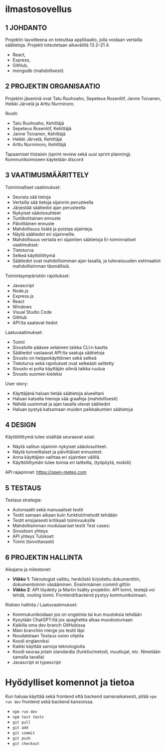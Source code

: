 # ilmastosovellus
## 1	JOHDANTO
Projektin tavoitteena on toteuttaa applikaatio, jolla voidaan vertailla säätietoja. Projekti toteutetaan aikavälillä 13.2–21.4.

-	React,
-	Express, 
-	GitHub,
-	mongodb (mahdollisesti)

## 2	PROJEKTIN ORGANISAATIO
Projektin jäseninä ovat Tatu Ruohoaho, Sepeteus Rosenlöf, Janne Toivanen, Heikki Järvelä ja Arttu Nurminoro.

Roolit:
-	Tatu Ruohoaho, Kehittäjä
-	Sepeteus Rosenlöf, Kehittäjä
-	Janne Toivanen, Kehittäjä
-	Heikki Järvelä, Kehittäjä 
-	Arttu Nurminoro, Kehittäjä

Tapaamiset tiistaisin (sprint review sekä uusi sprint planning). Kommunikoimiseen käytetään discord

## 3	VAATIMUSMÄÄRITTELY
Toiminnalliset vaatimukset:
-	Seurata sää tietoja 
-	Vertailla sää tietoja sijainnin perusteella
-	Järjestää säätiedot ajan perusteella
-	Nykyiset sääolosuhteet
-	Tuntikohtainen ennuste
-	Päivittäinen ennuste
-	Mahdollisuus lisätä ja poistaa sijainteja.
-	Näytä säätiedot eri sijainneille.
-	Mahdollisuus vertaila eri sijaintien säätietoja
Ei-toiminnaliset vaatimukset:
-	Tietoturva
-	Selkeä käyttöliittymä
-	Säätiedot ovat mahdollisimman ajan tasalla, ja tulevaisuuden estimaatiot mahdollisimman täsmällisiä. 

Toimintaympäristön rajoitukset:
-	Javascript
-	Node.js
-	Express.js
-	React
-	Windows
-	Visual Studio Code
-	GitHub
-	API:lta saatavat tiedot

Laatuvaatimukset:
-	Toimii
-	Sivustolle pääsee selaimen taikka CLI:n kautta
-	Säätiedot vastaavat API:lta saatuja säätietoja
-	Sivusto on helppokäyttöinen sekä selkeä
-	Tietoturva sekä rajoitukset ovat selkeästi selitetty
-	Sivusto ei polta käyttäjän silmiä taikka ruutua
-	Sivusto suomen kieleksi

User story:
-	Käyttäjänä haluan tietää säätietoja alueeltani
-	Haluan katsella hienoja sää graafeja (mahdollisesti)
-	Nähdä uusimmat ja ajan tasalla olevat säätiedot
-	Haluan pystyä katsomaan muiden paikkakuntien säätietoja

## 4	DESIGN
Käyttöliittymä tulee sisältää seuraavat asiat:
-	Näytä valitun sijainnin nykyiset sääolosuhteet.
-	Näytä tunneittaiset ja päivittäiset ennusteet.
-	Anna käyttäjien vaihtaa eri sijaintien välillä.
-	Käyttöliittymän tulee toimia eri laitteilla, (työpöytä, mobiili)

API rajapinnat: 
https://open-meteo.com

## 5	TESTAUS
Testaus strategia:
-	Automaatti sekä manuaaliset testit
-	Testit samaan aikaan kuin funktiot/metodit tehdään
-	Testit ensijaisesti kritikaali toimivuuksille
-	Mahdollisimman modulaariset testit
Test cases:
-	Sivustoon yhteys
-	API yhteys
Tulokset:
-	Toimii (toivottavasti)

## 6	PROJEKTIN HALLINTA
Aikajana ja milestonet:
- ***Viikko* 1**: Teknologiat valittu, henkilistö kirjoitettu dokumenttiin, dokumentoinnin väsääminen. Ensimmäinen commit gittiin
- ***Viikko* 2**: API löydetty ja Martin lisätty projektiin. API toimii, testejä voi tehdä, routing toimii. Frontend/backend pystyy kommunikoimaan.

Riskien hallinta / Laatuvaatimukset:
-	Kommukunikoidaan jos on ongelmia tai kun muutoksia tehdään 
-	Kysytään ChatGPT:ltä jos spaghettia alkaa muodostumaan
-	Kaikilla oma dev branch GitHubissa
-	Main branchiin merge jos testit läpi
-	Noudatetaan Testaus osion ohjeita
-	Koodi englanniksi 
-	Kaikki käyttää samoja teknologioita
-	Koodi seuraa jotain standardia (funktio/metodi, muuttujat, etc. Nimetään samalla tavalla)
-	Javascript ei typescript

# Hyödylliset komennot ja tietoa
Kun haluaa käyttää sekä frontend että backend samanaikaisesti, pitää `npm run dev` frontend sekä backend kansioissa.
- ```npm run dev```
- ```npm test tests```
- ```git pull```
- ```git add```
- ```git commit```
- ```git push```
- ```git checkout```